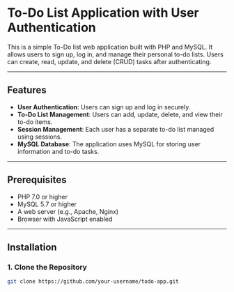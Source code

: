 # To-Do List Application with User Authentication

This is a simple To-Do list web application built with PHP and MySQL. It allows users to sign up, log in, and manage their personal to-do lists. Users can create, read, update, and delete (CRUD) tasks after authenticating. 

---

## Features

- **User Authentication**: Users can sign up and log in securely.
- **To-Do List Management**: Users can add, update, delete, and view their to-do items.
- **Session Management**: Each user has a separate to-do list managed using sessions.
- **MySQL Database**: The application uses MySQL for storing user information and to-do tasks.

---

## Prerequisites

- PHP 7.0 or higher
- MySQL 5.7 or higher
- A web server (e.g., Apache, Nginx)
- Browser with JavaScript enabled

---

## Installation

### 1. Clone the Repository
```bash
git clone https://github.com/your-username/todo-app.git
